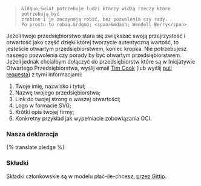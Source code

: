 <blockquote>

    &ldquo;Świat potrzebuje ludzi którzy widzą rzeczy które potrzebują być
    zrobine i je zaczynają robić, bez pozwolenia czy rady.
    Po prostu to robią.&rdquo; <span>&mdash; Wendell Berry</span>

</blockquote>

Jeżeli twoje przedsiębiorstwo stara się zwiększać swoją przejrzystość i otwartość
jako część dzięki której tworzycie autentyczną wartość, to jesteście otwartym
przedsiębiorstwem, koniec kropka. Nie potrzebujesz naszego pozwolenia czy porady by być
otwartym przedsiębiorstwem. Jeżeli jednak chciałbym dołączyć do przedsiębiorstw
które są w Inicjatywie Otwartego Przedsiębiorstwa, wyślij email [Tim Cook](mailto:tim@saxifrageschool.org)
(lub wyślij [pull requesta](https://github.com/opencompany/www.opencompany.org/blob/master/_data/directory.yml))
z tymi informacjami:

  1. Twoje imię, nazwisko i tytuł;
  1. Nazwę twojego przedsiębiorstwa;
  1. Link do twojej strong o waszej otwartości;
  1. Logo w formacie SVG;
  1. Krótki opis twojej firmy;
  1. Konkretny przykład jak wypełniacie zobowiązania OCI.


### Nasza deklaracja

{% translate pledge %}


### Składki

Składki członkowskie są w modelu płać-ile-chcesz, <a
href="https://www.gittip.com/OpenCompany/">przez Gittip</a>.

<div class="gittip-widget">
    <script data-gittip-username="OpenCompany" src="//gttp.co/v1.js"></script>
</div>
